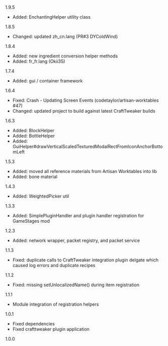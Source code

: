 1.9.5
* Added: EnchantingHelper utility class

1.8.5
* Changed: updated zh_cn.lang (PR#3 DYColdWind)

1.8.4
* Added: new ingredient conversion helper methods
* Added: fr_fr.lang (Okii35)

1.7.4
* Added: gui / container framework

1.6.4
* Fixed: Crash - Updating Screen Events (codetaylor/artisan-worktables #47)
* Changed: updated project to build against latest CraftTweaker builds

1.6.3
* Added: BlockHelper
* Added: BottleHelper
* Added: GuiHelper#drawVerticalScaledTexturedModalRectFromIconAnchorBottomLeft

1.5.3
* Added: moved all reference materials from Artisan Worktables into lib
* Added: bone material

1.4.3
* Added: WeightedPicker util

1.3.3
* Added: SimplePluginHandler and plugin handler registration for GameStages mod

1.2.3
* Added: network wrapper, packet registry, and packet service

1.1.3
* Fixed: duplicate calls to CraftTweaker integration plugin delgate which caused log errors and duplicate recipes

1.1.2
* Fixed: missing setUnlocalizedName() during item registration

1.1.1
* Module integration of registration helpers

1.0.1
* Fixed dependencies
* Fixed crafttweaker plugin application

1.0.0